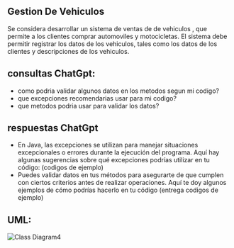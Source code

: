 ## Gestion De Vehiculos

Se considera desarrollar un sistema de ventas de de vehiculos , que permite a los clientes
comprar automoviles y motocicletas.
El sistema debe permitir registrar los datos de los vehiculos, tales como los datos de los clientes
y descripciones de los vehiculos.



## consultas ChatGpt:
- como podria validar algunos datos en los metodos segun mi codigo? 
- que excepciones recomendarias usar para mi codigo? 
- que metodos podria usar para validar los datos?

## respuestas ChatGpt 
- En Java, las excepciones se utilizan para manejar situaciones excepcionales o errores durante la ejecución del 
  programa. Aquí hay algunas sugerencias sobre qué excepciones podrías utilizar en tu código: (codigos de ejemplo)
- Puedes validar datos en tus métodos para asegurarte de que cumplen con ciertos criterios antes de realizar operaciones.
  Aquí te doy algunos ejemplos de cómo podrías hacerlo en tu código (entrega codigos de ejemplo)

## UML: 
![Class Diagram4](https://github.com/NichoUlloa/SistemaGestionVehiculos/assets/145157325/29f7c1a7-b79d-41c0-89d3-d32a80da1e6d)

